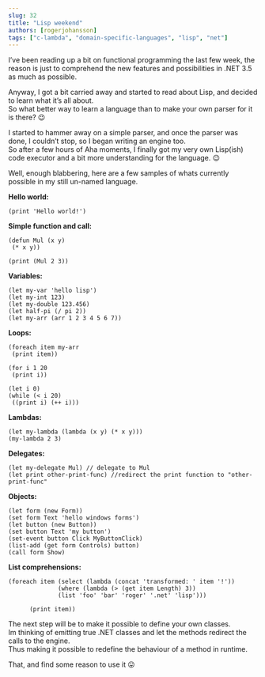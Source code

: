 ```yaml
---
slug: 32
title: "Lisp weekend"
authors: [rogerjohansson]
tags: ["c-lambda", "domain-specific-languages", "lisp", "net"]
---
```

I’ve been reading up a bit on functional programming the last few week, the reason is just to comprehend the new features and possibilities in .NET 3.5 as much as possible.

<!-- truncate -->

Anyway, I got a bit carried away and started to read about Lisp, and decided to learn what it’s all about.  
So what better way to learn a language than to make your own parser for it is there? 😉

I started to hammer away on a simple parser, and once the parser was done, I couldn’t stop, so I began writing an engine too.  
So after a few hours of Aha moments, I finally got my very own Lisp(ish) code executor and a bit more understanding for the language. 😉

Well, enough blabbering, here are a few samples of whats currently possible in my still un-named language.

**Hello world:**

    (print 'Hello world!')

**Simple function and call:**

    (defun Mul (x y) 
     (* x y))       

    (print (Mul 2 3))

**Variables:**

    (let my-var 'hello lisp') 
    (let my-int 123) 
    (let my-double 123.456) 
    (let half-pi (/ pi 2)) 
    (let my-arr (arr 1 2 3 4 5 6 7))

**Loops:**

    (foreach item my-arr 
     (print item))      

    (for i 1 20 
     (print i))      

    (let i 0) 
    (while (< i 20) 
     ((print i) (++ i)))

**Lambdas:**

    (let my-lambda (lambda (x y) (* x y))) 
    (my-lambda 2 3)

**Delegates:**

    (let my-delegate Mul) // delegate to Mul 
    (let print other-print-func) //redirect the print function to "other-print-func"

**Objects:**

    (let form (new Form)) 
    (set form Text 'hello windows forms') 
    (let button (new Button)) 
    (set button Text 'my button') 
    (set-event button Click MyButtonClick) 
    (list-add (get form Controls) button) 
    (call form Show)

**List comprehensions:**

    (foreach item (select (lambda (concat 'transformed: ' item '!')) 
                  (where (lambda (> (get item Length) 3)) 
                  (list 'foo' 'bar' 'roger' '.net' 'lisp')))       

          (print item))

The next step will be to make it possible to define your own classes.  
Im thinking of emitting true .NET classes and let the methods redirect the calls to the engine.  
Thus making it possible to redefine the behaviour of a method in runtime.

That, and find some reason to use it 😛
